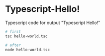 # Typescript-Hello!

Typescript code for output "Typescript Hello!"

```bash
# first
tsc hello-world.tsc

# after
node hello-world.tsc
```